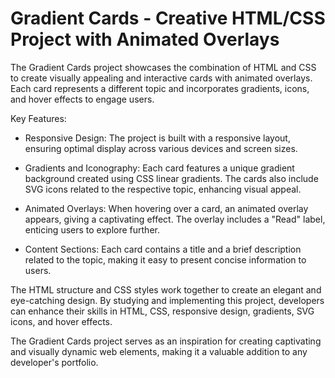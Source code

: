 # Gradient Cards - Creative HTML/CSS Project with Animated Overlays

The Gradient Cards project showcases the combination of HTML and CSS to create visually appealing and interactive cards with animated overlays. Each card represents a different topic and incorporates gradients, icons, and hover effects to engage users.

Key Features:

- Responsive Design: The project is built with a responsive layout, ensuring optimal display across various devices and screen sizes.

- Gradients and Iconography: Each card features a unique gradient background created using CSS linear gradients. The cards also include SVG icons related to the respective topic, enhancing visual appeal.

- Animated Overlays: When hovering over a card, an animated overlay appears, giving a captivating effect. The overlay includes a "Read" label, enticing users to explore further.

- Content Sections: Each card contains a title and a brief description related to the topic, making it easy to present concise information to users.

The HTML structure and CSS styles work together to create an elegant and eye-catching design. By studying and implementing this project, developers can enhance their skills in HTML, CSS, responsive design, gradients, SVG icons, and hover effects.

The Gradient Cards project serves as an inspiration for creating captivating and visually dynamic web elements, making it a valuable addition to any developer's portfolio.
